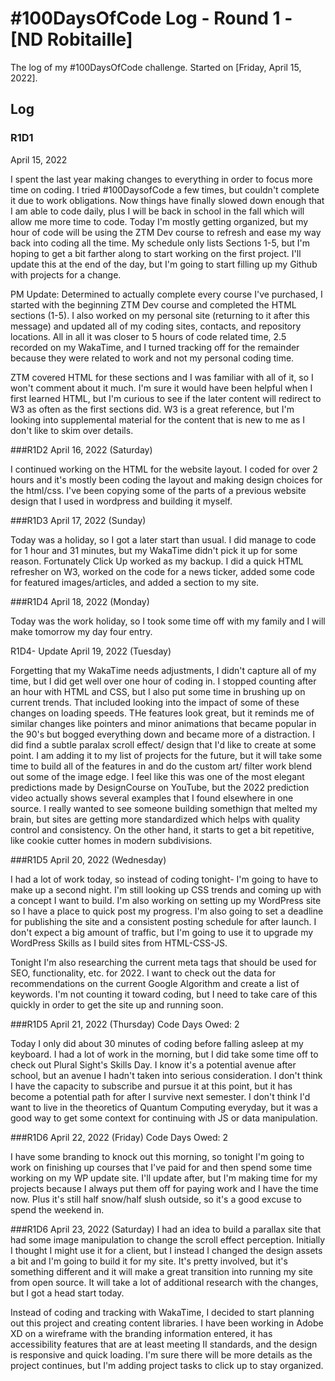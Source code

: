 # #100DaysOfCode Log - Round 1 - [ND Robitaille]

The log of my #100DaysOfCode challenge. Started on [Friday, April 15, 2022].

## Log

### R1D1 
April 15, 2022

I spent the last year making changes to everything in order to focus more time on coding. I tried #100DaysofCode a few times, but couldn't complete it due to work obligations. Now things have finally slowed down enough that I am able to code daily, plus I will be back in school in the fall which will allow me more time to code. 
Today I'm mostly getting organized, but my hour of code will be using the ZTM Dev course to refresh and ease my way back into coding all the time. My schedule only lists Sections 1-5, but I'm hoping to get a bit farther along to start working on the first project. I'll update this at the end of the day, but I'm going to start filling up my Github with projects for a change. 

PM Update: Determined to actually complete every course I've purchased, I started with the beginning ZTM Dev course and completed the HTML sections (1-5). I also worked on my personal site (returning to it after this message) and updated all of my coding sites, contacts, and repository locations. All in all it was closer to 5 hours of code related time, 2.5 recorded on my WakaTime, and I turned tracking off for the remainder because they were related to work and not my personal coding time. 

ZTM covered HTML for these sections and I was familiar with all of it, so I won't comment about it much. I'm sure it would have been helpful when I first learned HTML, but I'm curious to see if the later content will redirect to W3 as often as the first sections did. W3 is a great reference, but I'm looking into supplemental material for the content that is new to me as I don't like to skim over details.

###R1D2
April 16, 2022 (Saturday)

I continued working on the HTML for the website layout. I coded for over 2 hours and it's mostly been coding the layout and making design choices for the html/css. I've been copying some of the parts of a previous website design that I used in wordpress and building it myself. 

###R1D3
April 17, 2022 (Sunday)

Today was a holiday, so I got a later start than usual. I did manage to code for 1 hour and 31 minutes, but my WakaTime didn't pick it up for some reason. Fortunately Click Up worked as my backup. I did a quick HTML refresher on W3, worked on the code for a news ticker, added some code for featured images/articles, and added a section to my site. 

###R1D4
April 18, 2022 (Monday)

Today was the work holiday, so I took some time off with my family and I will make tomorrow my day four entry.

R1D4- Update
April 19, 2022 (Tuesday)

Forgetting that my WakaTime needs adjustments, I didn't capture all of my time, but I did get well over one hour of coding in. I stopped counting after an hour with HTML and CSS, but I also put some time in brushing up on current trends. That included looking into the impact of some of these changes on loading speeds. THe features look great, but it reminds me of similar changes like pointers and minor animations that became popular in the 90's but bogged everything down and became more of a distraction. I did find a subtle paralax scroll effect/ design that I'd like to create at some point. I am adding it to my list of projects for the future, but it will take some time to build all of the features in and do the custom art/ filter work blend out some of the image edge. I feel like this was one of the most elegant predictions made by DesignCourse on YouTube, but the 2022 prediction video actually shows several examples that I found elsewhere in one source. I really wanted to see someone building somethign that melted my brain, but sites are getting more standardized which helps with quality control and consistency. On the other hand, it starts to get a bit repetitive, like cookie cutter homes in modern subdivisions. 

###R1D5
April 20, 2022 (Wednesday)

I had a lot of work today, so instead of coding tonight- I'm going to have to make up a second night. I'm still looking up CSS trends and coming up with a concept I want to build. I'm also working on setting up my WordPress site so I have a place to quick post my progress. I'm also going to set a deadline for publishing the site and a consistent posting schedule for after launch. I don't expect a big amount of traffic, but I'm going to use it to upgrade my WordPress Skills as I build sites from HTML-CSS-JS. 

Tonight I'm also researching the current meta tags that should be used for SEO, functionality, etc. for 2022. I want to check out the data for recommendations on the current Google Algorithm and create a list of keywords. I'm not counting it toward coding, but I need to take care of this quickly in order to get the site up and running soon.

###R1D5
April 21, 2022 (Thursday)
Code Days Owed: 2

Today I only did about 30 minutes of coding before falling asleep at my keyboard. I had a lot of work in the morning, but I did take some time off to check out Plural Sight's Skills Day. I know it's a potential avenue after school, but an avenue I hadn't taken into serious consideration. I don't think I have the capacity to subscribe and pursue it at this point, but it has become a potential path for after I survive next semester. I don't think I'd want to live in the theoretics of Quantum Computing everyday, but it was a good way to get some context for continuing with JS or data manipulation. 

###R1D6
April 22, 2022 (Friday)
Code Days Owed: 2

I have some branding to knock out this morning, so tonight I'm going to work on finishing up courses that I've paid for and then spend some time working on my WP update site. I'll update after, but I'm making time for my projects because I always put them off for paying work and I have the time now. Plus it's still half snow/half slush outside, so it's a good excuse to spend the weekend in.

###R1D6
April 23, 2022 (Saturday)
I had an idea to build a parallax site that had some image manipulation to change the scroll effect perception. Initially I thought I might use it for a client, but I instead I changed the design assets a bit and I'm going to build it for my site. It's pretty involved, but it's something different and it will make a great transition into running my site from open source. It will take a lot of additional research with the changes, but I got a head start today.

Instead of coding and tracking with WakaTime, I decided to start planning out this project and creating content libraries. I have been working in Adobe XD on a wireframe with the branding information entered, it has accessibility features that are at least meeting II standards, and the design is responsive and quick loading. I'm sure there will be more details as the project continues, but I'm adding project tasks to click up to stay organized.
